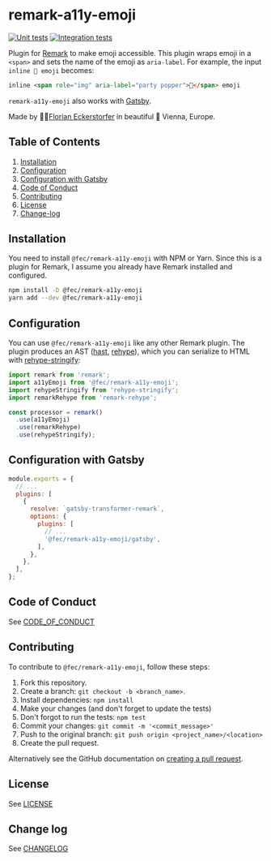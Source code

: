 # remark-a11y-emoji

[![Unit tests](https://github.com/florianeckerstorfer/remark-a11y-emoji/actions/workflows/test.yml/badge.svg)](https://github.com/florianeckerstorfer/remark-a11y-emoji/actions/workflows/test.yml)
[![Integration tests](https://github.com/florianeckerstorfer/remark-a11y-emoji/actions/workflows/integration.yml/badge.svg)](https://github.com/florianeckerstorfer/remark-a11y-emoji/actions/workflows/integration.yml)

Plugin for [Remark](https://remark.js.org) to make emoji accessible. This plugin wraps emoji in a `<span>` and sets the name of the emoji as `aria-label`. For example, the input `inline 🎉 emoji` becomes:

```html
inline <span role="img" aria-label="party popper">🎉</span> emoji
```

`remark-a11y-emoji` also works with [Gatsby](https://www.gatsbyjs.com).

Made by 👨‍💻[Florian Eckerstorfer](https://florian.ec) in beautiful 🎡 Vienna, Europe.

## Table of Contents

1. [Installation](#installation)
2. [Configuration](#configuration)
3. [Configuration with Gatsby](#configuration-with-gatsby)
4. [Code of Conduct](#code-of-conduct)
5. [Contributing](#contributing)
6. [License](#license)
7. [Change-log](#change-log)

## Installation

You need to install `@fec/remark-a11y-emoji` with NPM or Yarn. Since this is a plugin for Remark, I assume you already have Remark installed and configured.

```bash
npm install -D @fec/remark-a11y-emoji
yarn add --dev @fec/remark-a11y-emoji
```

## Configuration

You can use `@fec/remark-a11y-emoji` like any other Remark plugin. The plugin produces an AST ([hast](https://github.com/syntax-tree/hast), [rehype](https://github.com/rehypejs/rehype)), which you can serialize to HTML with [rehype-stringify](https://github.com/rehypejs/rehype/tree/main/packages/rehype-stringify):

```js
import remark from 'remark';
import a11yEmoji from '@fec/remark-a11y-emoji';
import rehypeStringify from 'rehype-stringify';
import remarkRehype from 'remark-rehype';

const processor = remark()
  .use(a11yEmoji)
  .use(remarkRehype)
  .use(rehypeStringify);
```

## Configuration with Gatsby

```javascript
module.exports = {
  // ...
  plugins: [
    {
      resolve: `gatsby-transformer-remark`,
      options: {
        plugins: [
          // ...
          '@fec/remark-a11y-emoji/gatsby',
        ],
      },
    },
  ],
};
```

## Code of Conduct

See [CODE_OF_CONDUCT](CODE_OF_CONDUCT.md)

## Contributing

To contribute to `@fec/remark-a11y-emoji`, follow these steps:

1. Fork this repository.
2. Create a branch: `git checkout -b <branch_name>`.
3. Install dependencies: `npm install`
4. Make your changes (and don't forget to update the tests)
5. Don't forgot to run the tests: `npm test`
6. Commit your changes: `git commit -m '<commit_message>'`
7. Push to the original branch: `git push origin <project_name>/<location>`
8. Create the pull request.

Alternatively see the GitHub documentation on [creating a pull request](https://help.github.com/en/github/collaborating-with-issues-and-pull-requests/creating-a-pull-request).

## License

See [LICENSE](LICENSE.md)

## Change log

See [CHANGELOG](CHANGELOG.md)

